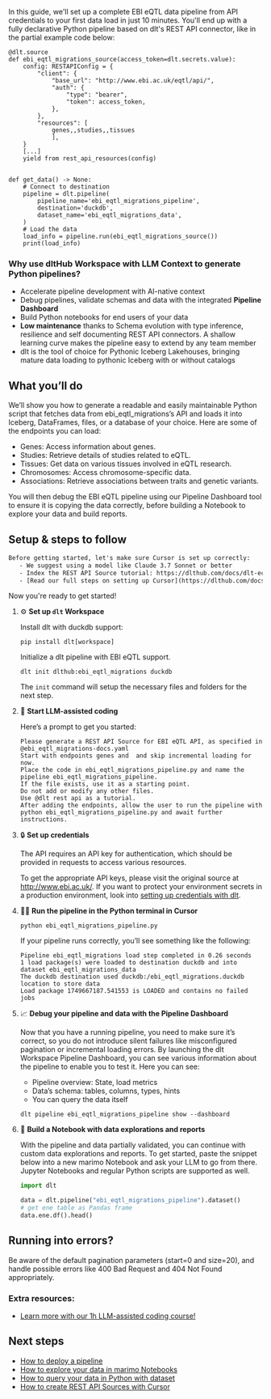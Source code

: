 In this guide, we'll set up a complete EBI eQTL data pipeline from API credentials to your first data load in just 10 minutes. You'll end up with a fully declarative Python pipeline based on dlt's REST API connector, like in the partial example code below:

```python-outcome
@dlt.source
def ebi_eqtl_migrations_source(access_token=dlt.secrets.value):
    config: RESTAPIConfig = {
        "client": {
            "base_url": "http://www.ebi.ac.uk/eqtl/api/",
            "auth": {
                "type": "bearer",
                "token": access_token,
            },
        },
        "resources": [
            genes,,studies,,tissues
            ],
    }
    [...]
    yield from rest_api_resources(config)


def get_data() -> None:
    # Connect to destination
    pipeline = dlt.pipeline(
        pipeline_name='ebi_eqtl_migrations_pipeline',
        destination='duckdb',
        dataset_name='ebi_eqtl_migrations_data', 
    )
    # Load the data
    load_info = pipeline.run(ebi_eqtl_migrations_source())
    print(load_info) 
```

### Why use dltHub Workspace with LLM Context to generate Python pipelines?

- Accelerate pipeline development with AI-native context
- Debug pipelines, validate schemas and data with the integrated **Pipeline Dashboard**
- Build Python notebooks for end users of your data
- **Low maintenance** thanks to Schema evolution with type inference, resilience and self documenting REST API connectors. A shallow learning curve makes the pipeline easy to extend by any team member
- dlt is the tool of choice for Pythonic Iceberg Lakehouses, bringing mature data loading to pythonic Iceberg with or without catalogs

## What you’ll do

We’ll show you how to generate a readable and easily maintainable Python script that fetches data from ebi_eqtl_migrations’s API and loads it into Iceberg, DataFrames, files, or a database of your choice. Here are some of the endpoints you can load:

- Genes: Access information about genes.
- Studies: Retrieve details of studies related to eQTL.
- Tissues: Get data on various tissues involved in eQTL research.
- Chromosomes: Access chromosome-specific data.
- Associations: Retrieve associations between traits and genetic variants.

You will then debug the EBI eQTL pipeline using our Pipeline Dashboard tool to ensure it is copying the data correctly, before building a Notebook to explore your data and build reports.

## Setup & steps to follow

```default
Before getting started, let's make sure Cursor is set up correctly:
   - We suggest using a model like Claude 3.7 Sonnet or better
   - Index the REST API Source tutorial: https://dlthub.com/docs/dlt-ecosystem/verified-sources/rest_api/ and add it to context as **@dlt rest api**
   - [Read our full steps on setting up Cursor](https://dlthub.com/docs/dlt-ecosystem/llm-tooling/cursor-restapi#23-configuring-cursor-with-documentation)
```

Now you're ready to get started!

1. ⚙️ **Set up `dlt` Workspace**
    
    Install dlt with duckdb support:
    ```shell
    pip install dlt[workspace]
    ```

    Initialize a dlt pipeline with EBI eQTL support.
    ```shell
    dlt init dlthub:ebi_eqtl_migrations duckdb
    ```

    The `init` command will setup the necessary files and folders for the next step.
    
2. 🤠 **Start LLM-assisted coding**
    
    Here’s a prompt to get you started:
    
    ```prompt
    Please generate a REST API Source for EBI eQTL API, as specified in @ebi_eqtl_migrations-docs.yaml 
    Start with endpoints genes and  and skip incremental loading for now. 
    Place the code in ebi_eqtl_migrations_pipeline.py and name the pipeline ebi_eqtl_migrations_pipeline. 
    If the file exists, use it as a starting point. 
    Do not add or modify any other files. 
    Use @dlt rest api as a tutorial. 
    After adding the endpoints, allow the user to run the pipeline with python ebi_eqtl_migrations_pipeline.py and await further instructions.
    ```

    
3. 🔒 **Set up credentials** 
    
    The API requires an API key for authentication, which should be provided in requests to access various resources.
    
    To get the appropriate API keys, please visit the original source at http://www.ebi.ac.uk/.
    If you want to protect your environment secrets in a production environment, look into [setting up credentials with dlt](https://dlthub.com/docs/walkthroughs/add_credentials).
    
4. 🏃‍♀️ **Run the pipeline in the Python terminal in Cursor**
    
    ```shell
    python ebi_eqtl_migrations_pipeline.py
    ```
    
    If your pipeline runs correctly, you’ll see something like the following:
    
    ```shell
    Pipeline ebi_eqtl_migrations load step completed in 0.26 seconds
    1 load package(s) were loaded to destination duckdb and into dataset ebi_eqtl_migrations_data
    The duckdb destination used duckdb:/ebi_eqtl_migrations.duckdb location to store data
    Load package 1749667187.541553 is LOADED and contains no failed jobs
    ```
    
5. 📈 **Debug your pipeline and data with the Pipeline Dashboard**

    Now that you have a running pipeline, you need to make sure it’s correct, so you do not introduce silent failures like misconfigured pagination or incremental loading errors. By launching the dlt Workspace Pipeline Dashboard, you can see various information about the pipeline to enable you to test it. Here you can see:
    - Pipeline overview: State, load metrics
    - Data’s schema: tables, columns, types, hints
    - You can query the data itself
    
    ```shell
    dlt pipeline ebi_eqtl_migrations_pipeline show --dashboard
    ```
    
6. 🐍 **Build a Notebook with data explorations and reports**

    With the pipeline and data partially validated, you can continue with custom data explorations and reports. To get started, paste the snippet below into a new marimo Notebook and ask your LLM to go from there. Jupyter Notebooks and regular Python scripts are supported as well.

    
    ```python
    import dlt

   data = dlt.pipeline("ebi_eqtl_migrations_pipeline").dataset()
   # get ene table as Pandas frame
   data.ene.df().head()
    ```

## Running into errors?

Be aware of the default pagination parameters (start=0 and size=20), and handle possible errors like 400 Bad Request and 404 Not Found appropriately.

### Extra resources:

- [Learn more with our 1h LLM-assisted coding course!](https://www.youtube.com/watch?v=GGid70rnJuM)

## Next steps

- [How to deploy a pipeline](https://dlthub.com/docs/walkthroughs/deploy-a-pipeline)
- [How to explore your data in marimo Notebooks](https://dlthub.com/docs/general-usage/dataset-access/marimo)
- [How to query your data in Python with dataset](https://dlthub.com/docs/general-usage/dataset-access/dataset)
- [How to create REST API Sources with Cursor](https://dlthub.com/docs/dlt-ecosystem/llm-tooling/cursor-restapi)
